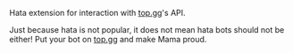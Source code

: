 Hata extension for interaction with [top.gg](https://top.gg)'s API.

Just because hata is not popular, it does not mean hata bots should not be either! 
Put your bot on [top.gg](https://top.gg) and make Mama proud.
